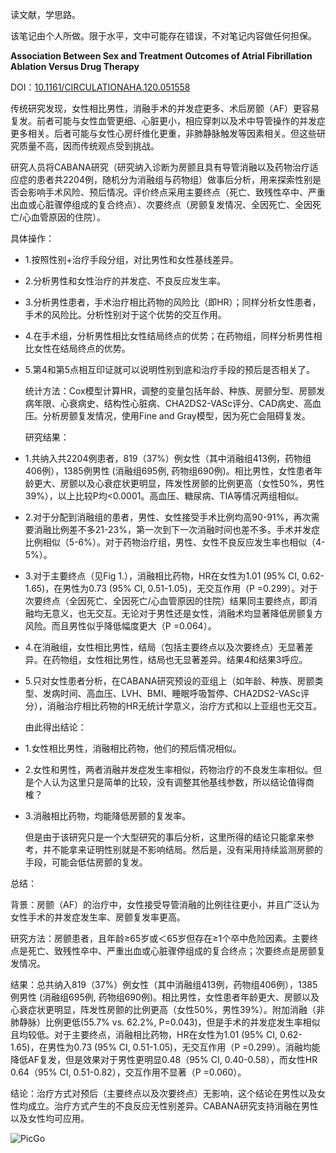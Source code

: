 读文献，学思路。

该笔记由个人所做。限于水平，文中可能存在错误，不对笔记内容做任何担保。

**Association Between Sex and Treatment Outcomes of Atrial
Fibrillation Ablation Versus Drug Therapy**

DOI：[10.1161/CIRCULATIONAHA.120.051558](https://doi.org/10.1161/CIRCULATIONAHA.120.051558)

传统研究发现，女性相比男性，消融手术的并发症更多、术后房颤（AF）更容易复发。前者可能与女性血管更细、心脏更小，相应穿刺以及术中导管操作的并发症更多相关。后者可能与女性心房纤维化更重，非肺静脉触发等因素相关。但这些研究质量不高，因而传统观点受到挑战。

研究人员将CABANA研究（研究纳入诊断为房颤且具有导管消融以及药物治疗适应症的患者共2204例，随机分为消融组与药物组）做事后分析，用来探索性别是否会影响手术风险、预后情况。评价终点采用主要终点（死亡、致残性卒中、严重出血或心脏骤停组成的复合终点）、次要终点（房颤复发情况、全因死亡、全因死亡/心血管原因的住院）。

具体操作：

- 1.按照性别+治疗手段分组，对比男性和女性基线差异。
  
- 2.分析男性和女性治疗的并发症、不良反应发生率。
  
- 3.分析男性患者，手术治疗相比药物的风险比（即HR）；同样分析女性患者，手术的风险比。分析性别对于这个优势的交互作用。
  
- 4.在手术组，分析男性相比女性结局终点的优势；在药物组，同样分析男性相比女性在结局终点的优势。
  
- 5.第4和第5点相互印证就可以说明性别到底和治疗手段的预后是否相关了。
  
  统计方法：Cox模型计算HR，调整的变量包括年龄、种族、房颤分型、房颤发病年限、心衰病史、结构性心脏病、CHA2DS2-VASc评分、CAD病史、高血压。分析房颤复发情况，使用Fine and Gray模型，因为死亡会阻碍复发。
  
  研究结果：
  
- 1.共纳入共2204例患者，819（37%）例女性（其中消融组413例，药物组406例），1385例男性 (消融组695例, 药物组690例)。相比男性，女性患者年龄更大、房颤以及心衰症状更明显，阵发性房颤的比例更高（女性50%，男性39%），以上比较P均<0.0001。高血压、糖尿病、TIA等情况两组相似。
  
- 2.对于分配到消融组的患者，男性、女性接受手术比例均高90-91%，再次需要消融比例差不多21-23%，第一次到下一次消融时间也差不多。手术并发症比例相似（5-6%）。对于药物治疗组，男性、女性不良反应发生率也相似（4-5%）。
  
- 3.对于主要终点（见Fig 1.），消融相比药物，HR在女性为1.01
   (95% CI, 0.62-1.65)，在男性为0.73 (95% CI, 0.51-1.05)，无交互作用（P =0.299）。对于次要终点（全因死亡、全因死亡/心血管原因的住院）结果同主要终点，即消融均无意义，也无交互。无论对于男性还是女性，消融术均显著降低房颤复方风险。而且男性似乎降低幅度更大（P =0.064）。
  

- 4.在消融组，女性相比男性，结局（包括主要终点以及次要终点）无显著差异。在药物组，女性相比男性，结局也无显著差异。结果4和结果3呼应。
  
- 5.只对女性患者分析，在CABANA研究预设的亚组上（如年龄、种族、房颤类型、发病时间、高血压、LVH、BMI、睡眠呼吸暂停、CHA2DS2-VASc评分），消融治疗相比药物的HR无统计学意义，治疗方式和以上亚组也无交互。
  
  由此得出结论：
  
- 1.女性相比男性，消融相比药物，他们的预后情况相似。
  
- 2.女性和男性，两者消融并发症发生率相似，药物治疗的不良发生率相似。但是个人认为这里只是简单的比较，没有调整其他基线参数，所以结论值得商榷？
  
- 3.消融相比药物，均能降低房颤的复发率。
  
  但是由于该研究只是一个大型研究的事后分析，这里所得的结论只能拿来参考，并不能拿来证明性别就是不影响结局。然后是，没有采用持续监测房颤的手段，可能会低估房颤的复发。
  

总结：

背景：房颤（AF）的治疗中，女性接受导管消融的比例往往更小，并且广泛认为女性手术的并发症发生率、房颤复发率更高。

研究方法：房颤患者，且年龄≥65岁或＜65岁但存在≥1个卒中危险因素。主要终点是死亡、致残性卒中、严重出血或心脏骤停组成的复合终点；次要终点是房颤复发情况。

结果：总共纳入819（37%）例女性（其中消融组413例，药物组406例），1385例男性 (消融组695例, 药物组690例)。相比男性，女性患者年龄更大、房颤以及心衰症状更明显，阵发性房颤的比例更高（女性50%，男性39%）。附加消融（非肺静脉）比例更低(55.7% vs. 62.2%, P=0.043)，但是手术的并发症发生率相似且均较低。对于主要终点，消融相比药物，HR在女性为1.01 (95% CI, 0.62-1.65)，在男性为0.73 (95% CI, 0.51-1.05)，无交互作用（P =0.299）。消融均能降低AF复发，但是效果对于男性更明显0.48（95%
CI, 0.40-0.58），而女性HR 0.64（95% CI, 0.51-0.82），交互作用不显著（P =0.060）。

结论：治疗方式对预后（主要终点以及次要终点）无影响，这个结论在男性以及女性均成立。治疗方式产生的不良反应无性别差异。CABANA研究支持消融在男性以及女性均可应用。

![PicGo](https://raw.githubusercontent.com/literatureyes/literatureyes.github.io/master/images/扫码_搜索联合传播样式-白色版.png )


